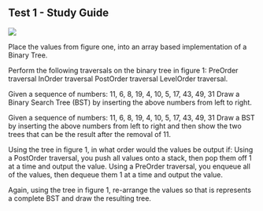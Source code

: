 ## Test 1 - Study Guide

![](https://cl.ly/pe8N/Image%202018-02-20%20at%2011.33.55%20AM.png)

Place the values from figure one, into an array based implementation of a Binary Tree.

Perform the following traversals on the binary tree in figure 1:
PreOrder traversal
InOrder traversal
PostOrder traversal
LevelOrder traversal.

Given a sequence of numbers:
11, 6, 8, 19, 4, 10, 5, 17, 43, 49, 31
Draw a Binary Search Tree (BST) by inserting the above numbers from left to right.


Given a sequence of numbers:
11, 6, 8, 19, 4, 10, 5, 17, 43, 49, 31
Draw a BST by inserting the above numbers from left to right and then show the two trees that can be the result after the removal of 11.

Using the tree in figure 1, in what order would the values be output if:
Using a PostOrder traversal, you push all values onto a stack, then pop them off 1 at a time and output the value.
Using a PreOrder traversal, you enqueue all of the values, then dequeue them 1 at a time and output the value.


Again, using the tree in figure 1, re-arrange the values so that is represents a complete BST and draw the resulting tree.
